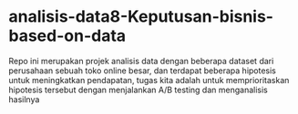 # analisis-data8-Keputusan-bisnis-based-on-data

Repo ini merupakan projek analisis data dengan beberapa dataset dari perusahaan sebuah toko online besar, dan terdapat beberapa hipotesis untuk meningkatkan pendapatan, tugas kita adalah untuk memprioritaskan hipotesis tersebut dengan menjalankan A/B testing dan menganalisis hasilnya
